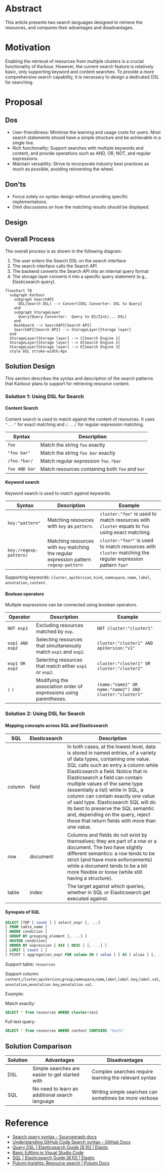 # Abstract

This article presents two search languages designed to retrieve the resources, and compares their advantages and disadvantages.

# Motivation

Enabling the retrieval of resources from multiple clusters is a crucial functionality of Karbour. However, the current search feature is relatively basic, only supporting keyword and content searches. To provide a more comprehensive search capability, it is necessary to design a dedicated DSL for searching.

# Proposal

## Dos

* User-friendliness: Minimize the learning and usage costs for users. Most search statements should have a simple structure and be achievable in a single line.
* Rich functionality: Support searches with multiple keywords and content, and provide operations such as AND, OR, NOT, and regular expressions.
* Maintain versatility: Strive to incorporate industry best practices as much as possible, avoiding reinventing the wheel.

## Don'ts

* Focus solely on syntax design without providing specific implementations.
* Omit discussions on how the matching results should be displayed.

## Design

## Overall Process

The overall process is as shown in the following diagram: 
1. The user enters the Search DSL on the search interface
2. The search interface calls the Search API
3. The backend converts the Search API into an internal query format
4. The storage layer converts it into a specific query statement (e.g., Elasticsearch query).

```mermaid
flowchart TB
  subgraph Karbour
    subgraph SearchAPI
      DSL[Search DSL] --> Convert[DSL Converter: DSL to Query]
    end 
    subgraph StorageLayer
      Query[Query Converter:  Query to ES/ZinC/... DSL]
    end
    Dashboard --> SearchAPI[Search API]
    SearchAPI[Search API] --> StorageLayer[Storage layer]
  end
  StorageLayer[Storage layer] --> C[Search Engine 1]
  StorageLayer[Storage layer] --> D[Search Engine 2]
  StorageLayer[Storage layer] --> E[Search Engine 3]
  style DSL stroke-width:4px
```

## Solution Design

This section describes the syntax and description of the search patterns that Karbour plans to support for retrieving resource content.

### Solution 1: Using DSL for Search

#### Content Search

Content search is used to match against the content of resources. It uses `"..."` for exact matching and `/.../` for regular expression matching.

| Syntax        | Description                                    |
|---------------|------------------------------------------------|
| `foo`         | Match the string `foo` exactly                 |
| `"foo bar"`   | Match the string `foo bar` exactly             |
| `/foo.*bar/`  | Match regular expression `foo.*bar`            |
| `foo AND bar` | Match resources containing both `foo` and `bar` |

#### Keyword search

Keyword search is used to match against keywords.

| Syntax                 | Description                                                                            | Example                                                                                                   |
|------------------------|----------------------------------------------------------------------------------------|-----------------------------------------------------------------------------------------------------------|
| `key:"pattern"`        | Matching resources with `key` as `pattern`.                                            | `cluster:"foo"` is used to match resources with `cluster` equals to `foo` using exact matching.           |
| `key:/regexp-pattern/` | Matching resources with `key` matching the regular expression pattern `regexp-pattern` | `cluster:"foo*"` is used to match resources with `cluster` matching the regular expression pattern `foo*` |

Supporting keywords: `cluster`, `apiVersion`, `kind`, `namespace`, `name`, `label`, `annotation`, `content`.

#### Boolean operators

Multiple expressions can be connected using boolean operators.

| Operator        | Description                                                       | Example                                                 |
|-----------------|-------------------------------------------------------------------|---------------------------------------------------------|
| `NOT exp1`      | Excluding resources matched by `exp`.                             | `NOT cluster:"cluster1"`                                |
| `exp1 AND exp2` | Selecting resources that simultaneously match `exp1` and `exp2`.  | `cluster:"cluster1" AND apiVersion:"v1"`                |
| `exp1 OR exp2`  | Selecting resources that match either `exp1` or `exp2`.           | `cluster:"cluster1" OR cluster:"cluster2"`              |
| `(` `)`         | Modifying the association order of expressions using parentheses. | `(name:"name1" OR name:"name2") AND cluster:"cluster1"` |

### Solution 2: Using DSL for Search

#### Mapping concepts across SQL and Elasticsearch

| SQL    | Elasticsearch | Description                                                                                                                                                                                                                                                                                                                                                                                                                                                                                                           |
|--------|---------------|-----------------------------------------------------------------------------------------------------------------------------------------------------------------------------------------------------------------------------------------------------------------------------------------------------------------------------------------------------------------------------------------------------------------------------------------------------------------------------------------------------------------------|
| column | field         | In both cases, at the lowest level, data is stored in named entries, of a variety of data types, containing one value. SQL calls such an entry a column while Elasticsearch a field. Notice that in Elasticsearch a field can contain multiple values of the same type (essentially a list) while in SQL, a column can contain exactly one value of said type. Elasticsearch SQL will do its best to preserve the SQL semantic and, depending on the query, reject those that return fields with more than one value. |
| row    | document      | Columns and fields do not exist by themselves; they are part of a row or a document. The two have slightly different semantics: a row tends to be strict (and have more enforcements) while a document tends to be a bit more flexible or loose (while still having a structure).                                                                                                                                                                                                                                     |
| table  | index         | The target against which queries, whether in SQL or Elasticsearch get executed against.                                                                                                                                                                                                                                                                                                                                                                                                                               |

#### Synopsis of SQL

```sql
SELECT [TOP [ count ] ] select_expr [, ...]
[ FROM table_name ]
[ WHERE condition ]
[ GROUP BY grouping_element [, ...] ]
[ HAVING condition]
[ ORDER BY expression [ ASC | DESC ] [, ...] ]
[ LIMIT [ count ] ]
[ PIVOT ( aggregation_expr FOR column IN ( value [ [ AS ] alias ] [, ...] ) ) ]
```

Support table: `resources`

Support column: `content`,`cluster`,`apiVersion`,`group`,`namespace`,`name`,`label`,`label.key`,`label.val`,`annotation`,`annotation.key`,`annotation.val`.

Example:

Match exactly:

```sql
SELECT * from resources WHERE cluster=tes1
```

Full text query:

```sql
SELECT * from resources WHERE content CONTAINS 'test1'
```

## Solution Comparison

| Solution | Advantages                                     | Disadvantages                                         |
|----------|------------------------------------------------|-------------------------------------------------------|
| DSL      | Simple searches are easier to get started with | Complex searches require learning the relevant syntax |
| SQL      | No need to learn an additional search language | Writing simple searches can sometimes be more verbose |

# Reference
* [Search query syntax - Sourcegraph docs](https://docs.sourcegraph.com/code_search/reference/queries)
* [Understanding GitHub Code Search syntax - GitHub Docs](https://docs.github.com/en/search-github/github-code-search/understanding-github-code-search-syntax)
* [Query DSL | Elasticsearch Guide [8.10] | Elastic](https://www.elastic.co/guide/en/elasticsearch/reference/current/query-dsl.html)
* [Basic Editing in Visual Studio Code](https://code.visualstudio.com/docs/editor/codebasics#_advanced-search-options)
* [SQL | Elasticsearch Guide [8.10] | Elastic](https://www.elastic.co/guide/en/elasticsearch/reference/current/xpack-sql.html)
* [Pulumi Insights: Resource search | Pulumi Docs](https://www.pulumi.com/docs/pulumi-cloud/insights/search/)
